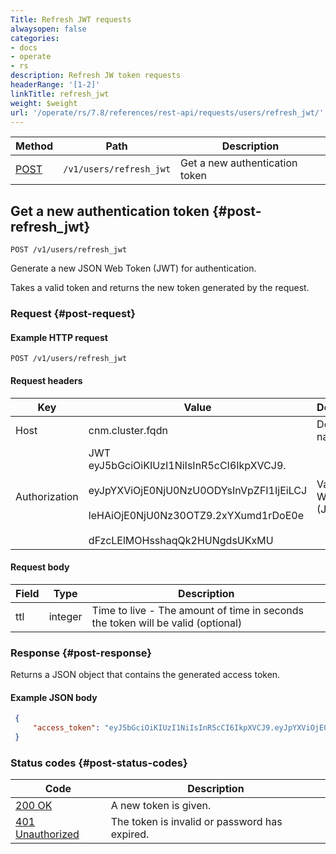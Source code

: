 ```yaml
---
Title: Refresh JWT requests
alwaysopen: false
categories:
- docs
- operate
- rs
description: Refresh JW token requests
headerRange: '[1-2]'
linkTitle: refresh_jwt
weight: $weight
url: '/operate/rs/7.8/references/rest-api/requests/users/refresh_jwt/'
---
```


| Method | Path | Description |
|--------|------|-------------|
| [POST](#post-refresh_jwt) | `/v1/users/refresh_jwt` | Get a new authentication token |

## Get a new authentication token {#post-refresh_jwt}

    POST /v1/users/refresh_jwt

Generate a new JSON Web Token (JWT) for authentication.

Takes a valid token and returns the new token generated by the request.

### Request {#post-request} 

#### Example HTTP request

	POST /v1/users/refresh_jwt 

#### Request headers

| Key | Value | Description |
|-----|-------|-------------|
| Host | cnm.cluster.fqdn | Domain name |
| Authorization | JWT eyJ5bGciOiKIUzI1NiIsInR5cCI6IkpXVCJ9.<br></br>eyJpYXViOjE0NjU0NzU0ODYsInVpZFI1IjEiLCJ<br></br>leHAiOjE0NjU0Nz30OTZ9.2xYXumd1rDoE0e<br></br>dFzcLElMOHsshaqQk2HUNgdsUKxMU | Valid JSON Web Token (JWT) |

#### Request body

| Field | Type | Description |
|-------|------|-------------|
| ttl | integer | Time to live - The amount of time in seconds the token will be valid (optional) |

### Response {#post-response} 

Returns a JSON object that contains the generated access token.

#### Example JSON body

```json
 {
     "access_token": "eyJ5bGciOiKIUzI1NiIsInR5cCI6IkpXVCJ9.eyJpYXViOjE0NjU0NzU0ODYsInVpZFI1IjEiLCJleHAiOjE0NjU0Nz30OTZ9.2xYXumd1rDoE0edFzcLElMOHsshaqQk2HUNgdsUKxMU"
 }
```



### Status codes {#post-status-codes} 

| Code | Description |
|------|-------------|
| [200 OK](http://www.w3.org/Protocols/rfc2616/rfc2616-sec10.html#sec10.2.1) | A new token is given. |
| [401 Unauthorized](http://www.w3.org/Protocols/rfc2616/rfc2616-sec10.html#sec10.4.2) | The token is invalid or password has expired. |
